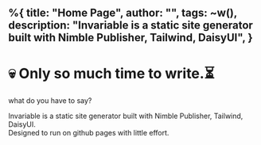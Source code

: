 %{
  title: "Home Page",
  author: "",
  tags: ~w(),
  description: "Invariable is a static site generator built with Nimble Publisher, Tailwind, DaisyUI",
}
---

<div class="relative isolate overflow-hidden h-screen">
<div class="absolute inset-0 -z-10 object-top object-cover opacity-[.04] h-[200%] w-[200%]  bg-base bg-[url('/assets/images/repeat.jpg')] bg-[length:200px] ">
</div>

<div class="mx-auto max-w-3xl flex flex-col h-full items-center justify-center">
  <h1 class="font-black text-base-content tracking-tight text-5xl mb-4">
     💀 Only so much time to write.⏳
  </h1>
  <p class="text-center leading-8 mt-6 p-4 rounded shadow font-black bg-primary text-primary-content ">
    what do you have to say? 
  </p>
  <p class="text-center text-lg  leading-8 mt-6 font-black">
    Invariable is a static site generator built with Nimble Publisher, Tailwind, DaisyUI.<br/>
    Designed to run on github pages with little effort.
  </p>
</div>
</div>
